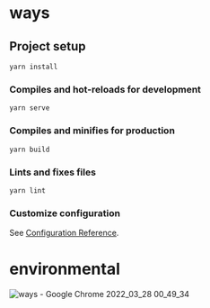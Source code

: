 # ways

## Project setup
```
yarn install
```

### Compiles and hot-reloads for development
```
yarn serve
```

### Compiles and minifies for production
```
yarn build
```

### Lints and fixes files
```
yarn lint
```

### Customize configuration
See [Configuration Reference](https://cli.vuejs.org/config/).
# environmental
![ways - Google Chrome 2022_03_28 00_49_34](https://user-images.githubusercontent.com/51701132/160304539-e6074d8c-67dc-46ca-b4d2-124f24445ab2.png)
